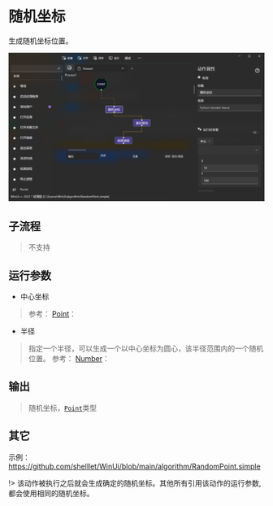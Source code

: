 # 随机坐标 
生成随机坐标位置。

![RandomPoint](./images/14.png ':size=90%')

## 子流程

> 不支持

## 运行参数

* 中心坐标
>   参考： [Point](./types/Point.md)：
* 半径
> 指定一个半径，可以生成一个以中心坐标为圆心，该半径范围内的一个随机位置。 参考： [Number](./types/Number.md)：

## 输出

> 随机坐标，[`Point`](./types/Point.md)类型


## 其它

示例：https://github.com/shelllet/WinUi/blob/main/algorithm/RandomPoint.simple


!> 该动作被执行之后就会生成确定的随机坐标。其他所有引用该动作的运行参数,都会使用相同的随机坐标。